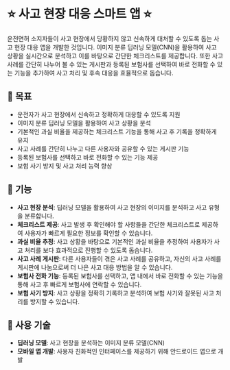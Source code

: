 # :star: 사고 현장 대응 스마트 앱 :star:

운전면허 소지자들이 사고 현장에서 당황하지 않고 신속하게 대처할 수 있도록 돕는 사고 현장 대응 앱을 개발한 것입니다. 이미지 분류 딥러닝 모델(CNN)을 활용하여 사고 상황을 실시간으로 분석하고 이를 바탕으로 간단한 체크리스트를 제공합니다. 또한 사고 사례를 간단히 나누어 볼 수 있는 게시판과 등록된 보험사를 선택하여 바로 전화할 수 있는 기능을 추가하여 사고 처리 및 후속 대응을 효율적으로 돕습니다.

## :rainbow: 목표

- 운전자가 사고 현장에서 신속하고 정확하게 대응할 수 있도록 지원
- 이미지 분류 딥러닝 모델을 활용하여 사고 상황을 분석
- 기본적인 과실 비율을 제공하는 체크리스트 기능을 통해 사고 후 기록을 정확하게 유지
- 사고 사례를 간단히 나누고 다른 사용자와 공유할 수 있는 게시판 기능
- 등록된 보험사를 선택하고 바로 전화할 수 있는 기능 제공
- 보험 사기 방지 및 사고 처리 능력 향상

## :rainbow: 기능

- **사고 현장 분석**: 딥러닝 모델을 활용하여 사고 현장의 이미지를 분석하고 사고 유형을 분류합니다.
- **체크리스트 제공**: 사고 발생 후 확인해야 할 사항들을 간단한 체크리스트로 제공하여 사용자가 빠르게 필요한 정보를 확인할 수 있습니다.
- **과실 비율 추정**: 사고 상황을 바탕으로 기본적인 과실 비율을 추정하여 사용자가 사고 처리를 보다 효과적으로 진행할 수 있도록 돕습니다.
- **사고 사례 게시판**: 다른 사용자들이 겪은 사고 사례를 공유하고, 자신의 사고 사례를 게시판에 나눔으로써 더 나은 사고 대응 방법을 알 수 있습니다.
- **보험사 전화 기능**: 등록된 보험사를 선택하고, 앱 내에서 바로 전화할 수 있는 기능을 통해 사고 후 빠르게 보험사에 연락할 수 있습니다.
- **보험 사기 방지**: 사고 상황을 정확히 기록하고 분석하여 보험 사기와 잘못된 사고 처리를 방지할 수 있습니다.

## :rainbow: 사용 기술

- **딥러닝 모델**: 사고 현장을 분석하는 이미지 분류 모델(CNN)
- **모바일 앱 개발**: 사용자 친화적인 인터페이스를 제공하기 위해 안드로이드 앱으로 개발
